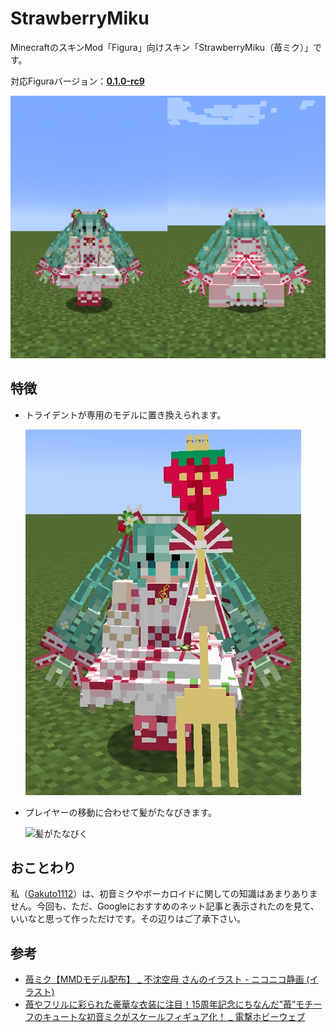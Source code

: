 # StrawberryMiku
MinecraftのスキンMod「Figura」向けスキン「StrawberryMiku（苺ミク）」です。

対応Figuraバージョン：[**0.1.0-rc9**](https://www.curseforge.com/minecraft/mc-mods/figura/files/4007916)

![メイン画像](README_images/メイン.jpg)

## 特徴
- トライデントが専用のモデルに置き換えられます。

  ![トライデントの専用モデル](README_images/トライデント.jpg)

- プレイヤーの移動に合わせて髪がたなびきます。

  ![髪がたなびく](README_images/髪がたなびく.gif)

## おことわり
私（[Gakuto1112](https://github.com/Gakuto1112)）は、初音ミクやボーカロイドに関しての知識はあまりありません。今回も、ただ、Googleにおすすめのネット記事と表示されたのを見て、いいなと思って作っただけです。その辺りはご了承下さい。

## 参考
- [苺ミク【MMDモデル配布】 _ 不沈空母 さんのイラスト - ニコニコ静画 (イラスト)](https://seiga.nicovideo.jp/seiga/im11019402)
- [苺やフリルに彩られた豪華な衣装に注目！15周年記念にちなんだ”苺”モチーフのキュートな初音ミクがスケールフィギュア化！ _ 電撃ホビーウェブ](https://hobby.dengeki.com/news/1658674/)